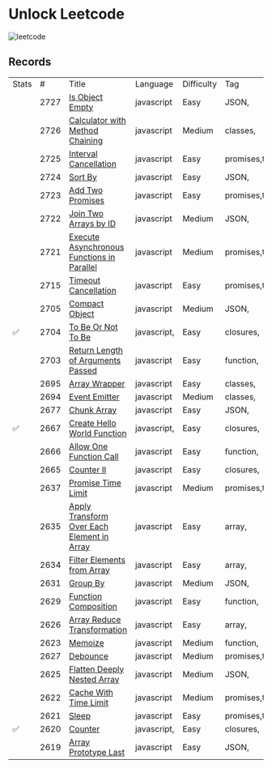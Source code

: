 # Unlock Leetcode 

![leetcode](https://miro.medium.com/v2/resize:fit:500/0*SWOk6LWIbav_5kas.png)

## Records
  
   <table>
      <tr>
         <td data-header="Stats">Stats</td>
         <td data-header="#">#</td>
         <td data-header="Title">Title</td>
         <td data-header="Language">Language</td>
         <td data-header="Difficulty">Difficulty</td>
         <td data-header="Tag">Tag</td>
      </tr>
      <tr data-problem="2727">
         <td data-header="Stats"></td>
         <td data-header="#">2727</td>
         <td data-header="Title">
            <a href="https://github.com/wwwchendev/UNLOCK-Leetcode/blob/main/problems/2727/README.md">Is Object Empty</a>
         </td>
         <td data-header="Language">javascript</td>
         <td data-header="Difficulty">Easy</td>
         <td data-header="Tag">JSON,</td>
      </tr>
      <tr data-problem="2726">
         <td data-header="Stats"></td>
         <td data-header="#">2726</td>
         <td data-header="Title">
            <a href="https://github.com/wwwchendev/UNLOCK-Leetcode/blob/main/problems/2726/README.md">Calculator with Method Chaining</a>
         </td>
         <td data-header="Language">javascript</td>
         <td data-header="Difficulty">Medium</td>
         <td data-header="Tag">classes,</td>
      </tr>
      <tr data-problem="2725">
         <td data-header="Stats"></td>
         <td data-header="#">2725</td>
         <td data-header="Title">
            <a href="https://github.com/wwwchendev/UNLOCK-Leetcode/blob/main/problems/2725/README.md">Interval Cancellation</a>
         </td>
         <td data-header="Language">javascript</td>
         <td data-header="Difficulty">Easy</td>
         <td data-header="Tag">promises,time,</td>
      </tr>
      <tr data-problem="2724">
         <td data-header="Stats"></td>
         <td data-header="#">2724</td>
         <td data-header="Title">
            <a href="https://github.com/wwwchendev/UNLOCK-Leetcode/blob/main/problems/2724/README.md">Sort By</a>
         </td>
         <td data-header="Language">javascript</td>
         <td data-header="Difficulty">Easy</td>
         <td data-header="Tag">JSON,</td>
      </tr>
      <tr data-problem="2723">
         <td data-header="Stats">
         </td>
         <td data-header="#"> 2723
         </td>
         <td data-header="Title">
            <a href="https://github.com/wwwchendev/UNLOCK-Leetcode/blob/main/problems/2723/README.md">
               Add Two Promises
            </a>
         </td>
         <td data-header="Language"> javascript
         </td>
         <td data-header="Difficulty"> Easy
         </td>
         <td data-header="Tag"> promises,time,
         </td>
      </tr>
      <tr data-problem="2722">
         <td data-header="Stats"></td>
         <td data-header="#">2722</td>
         <td data-header="Title">
            <a href="https://github.com/wwwchendev/UNLOCK-Leetcode/blob/main/problems/2722/README.md">Join Two Arrays by ID</a>
         </td>
         <td data-header="Language">javascript</td>
         <td data-header="Difficulty">Medium</td>
         <td data-header="Tag">JSON,</td>
      </tr>
      <tr data-problem="2721">
         <td data-header="Stats"></td>
         <td data-header="#">2721</td>
         <td data-header="Title">
            <a href="https://github.com/wwwchendev/UNLOCK-Leetcode/blob/main/problems/2721/README.md">Execute Asynchronous Functions in Parallel</a>
         </td>
         <td data-header="Language">javascript</td>
         <td data-header="Difficulty">Medium</td>
         <td data-header="Tag">promises,time,</td>
      </tr>
      <tr data-problem="2715">
         <td data-header="Stats"></td>
         <td data-header="#">2715</td>
         <td data-header="Title">
            <a href="https://github.com/wwwchendev/UNLOCK-Leetcode/blob/main/problems/2715/README.md">Timeout Cancellation</a>
         </td>
         <td data-header="Language">javascript</td>
         <td data-header="Difficulty">Easy</td>
         <td data-header="Tag">promises,time,</td>
      </tr>
      <tr data-problem="2705">
         <td data-header="Stats"></td>
         <td data-header="#">2705</td>
         <td data-header="Title">
            <a href="https://github.com/wwwchendev/UNLOCK-Leetcode/blob/main/problems/2705/README.md">Compact Object</a>
         </td>
         <td data-header="Language">javascript</td>
         <td data-header="Difficulty">Medium</td>
         <td data-header="Tag">JSON,</td>
      </tr>
      <tr data-problem="2704">
         <td data-header="Stats"> ✅
         </td>
         <td data-header="#"> 2704
         </td>
         <td data-header="Title">
            <a href="https://github.com/wwwchendev/UNLOCK-Leetcode/blob/main/problems/2704/README.md">
               To Be Or Not To Be
            </a>
         </td>
         <td data-header="Language"> javascript,
         </td>
         <td data-header="Difficulty"> Easy
         </td>
         <td data-header="Tag"> closures,
         </td>
      </tr>
      <tr data-problem="2703">
         <td data-header="Stats">
         </td>
         <td data-header="#"> 2703
         </td>
         <td data-header="Title">
            <a href="https://github.com/wwwchendev/UNLOCK-Leetcode/blob/main/problems/2703/README.md">
               Return Length of Arguments Passed
            </a>
         </td>
         <td data-header="Language"> javascript
         </td>
         <td data-header="Difficulty"> Easy
         </td>
         <td data-header="Tag"> function,
         </td>
      </tr>
      <tr data-problem="2695">
         <td data-header="Stats"></td>
         <td data-header="#">2695</td>
         <td data-header="Title">
            <a href="https://github.com/wwwchendev/UNLOCK-Leetcode/blob/main/problems/2695/README.md">Array Wrapper</a>
         </td>
         <td data-header="Language">javascript</td>
         <td data-header="Difficulty">Easy</td>
         <td data-header="Tag">classes,</td>
      </tr>
      <tr data-problem="2694">
         <td data-header="Stats"></td>
         <td data-header="#">2694</td>
         <td data-header="Title">
            <a href="https://github.com/wwwchendev/UNLOCK-Leetcode/blob/main/problems/2694/README.md">Event Emitter</a>
         </td>
         <td data-header="Language">javascript</td>
         <td data-header="Difficulty">Medium</td>
         <td data-header="Tag">classes,</td>
      </tr>
      <tr data-problem="2677">
         <td data-header="Stats"></td>
         <td data-header="#">2677</td>
         <td data-header="Title">
            <a href="https://github.com/wwwchendev/UNLOCK-Leetcode/blob/main/problems/2677/README.md">Chunk Array</a>
         </td>
         <td data-header="Language">javascript</td>
         <td data-header="Difficulty">Easy</td>
         <td data-header="Tag">JSON,</td>
      </tr>
      <tr data-problem="2667">
         <td data-header="Stats"> ✅
         </td>
         <td data-header="#"> 2667
         </td>
         <td data-header="Title">
            <a href="https://github.com/wwwchendev/UNLOCK-Leetcode/blob/main/problems/2667/README.md">
               Create Hello World Function
            </a>
         </td>
         <td data-header="Language"> javascript,
         </td>
         <td data-header="Difficulty"> Easy
         </td>
         <td data-header="Tag"> closures,
         </td>
      </tr>
      <tr data-problem="2666">
         <td data-header="Stats">
         </td>
         <td data-header="#"> 2666
         </td>
         <td data-header="Title">
            <a href="https://github.com/wwwchendev/UNLOCK-Leetcode/blob/main/problems/2666/README.md">
               Allow One Function Call
            </a>
         </td>
         <td data-header="Language"> javascript
         </td>
         <td data-header="Difficulty"> Easy
         </td>
         <td data-header="Tag"> function,
         </td>
      </tr>
      <tr data-problem="2665">
         <td data-header="Stats"> 
         </td>
         <td data-header="#"> 2665
         </td>
         <td data-header="Title">
            <a href="https://github.com/wwwchendev/UNLOCK-Leetcode/blob/main/problems/2665/README.md">
               Counter II
            </a>
         </td>
         <td data-header="Language"> javascript
         </td>
         <td data-header="Difficulty"> Easy
         </td>
         <td data-header="Tag"> closures,
         </td>
      </tr>
      <tr data-problem="2637">
         <td data-header="Stats"></td>
         <td data-header="#">2637</td>
         <td data-header="Title">
            <a href="https://github.com/wwwchendev/UNLOCK-Leetcode/blob/main/problems/2637/README.md">Promise Time Limit</a>
         </td>
         <td data-header="Language">javascript</td>
         <td data-header="Difficulty">Medium</td>
         <td data-header="Tag">promises,time,</td>
      </tr>
      <tr data-problem="2635">
         <td data-header="Stats">
         </td>
         <td data-header="#"> 2635
         </td>
         <td data-header="Title">
            <a href="https://github.com/wwwchendev/UNLOCK-Leetcode/blob/main/problems/2635/README.md">
               Apply Transform Over Each Element in Array
            </a>
         </td>
         <td data-header="Language"> javascript
         </td>
         <td data-header="Difficulty"> Easy
         </td>
         <td data-header="Tag"> array,
         </td>
      </tr>
      <tr data-problem="2634">
         <td data-header="Stats">
         </td>
         <td data-header="#"> 2634
         </td>
         <td data-header="Title">
            <a href="https://github.com/wwwchendev/UNLOCK-Leetcode/blob/main/problems/2634/README.md">
               Filter Elements from Array
            </a>
         </td>
         <td data-header="Language"> javascript
         </td>
         <td data-header="Difficulty"> Easy
         </td>
         <td data-header="Tag"> array,
         </td>
      </tr>
      <tr data-problem="2631">
         <td data-header="Stats"></td>
         <td data-header="#">2631</td>
         <td data-header="Title">
            <a href="https://github.com/wwwchendev/UNLOCK-Leetcode/blob/main/problems/2631/README.md">Group By</a>
         </td>
         <td data-header="Language">javascript</td>
         <td data-header="Difficulty">Medium</td>
         <td data-header="Tag">JSON,</td>
      </tr>
      <tr data-problem="2629">
         <td data-header="Stats">
         </td>
         <td data-header="#"> 2629
         </td>
         <td data-header="Title">
            <a href="https://github.com/wwwchendev/UNLOCK-Leetcode/blob/main/problems/2629/README.md">
               Function Composition
            </a>
         </td>
         <td data-header="Language"> javascript
         </td>
         <td data-header="Difficulty"> Easy
         </td>
         <td data-header="Tag"> function,
         </td>
      </tr>
      <tr data-problem="2626">
         <td data-header="Stats">
         </td>
         <td data-header="#"> 2626
         </td>
         <td data-header="Title">
            <a href="https://github.com/wwwchendev/UNLOCK-Leetcode/blob/main/problems/2626/README.md">
               Array Reduce Transformation
            </a>
         </td>
         <td data-header="Language"> javascript
         </td>
         <td data-header="Difficulty"> Easy
         </td>
         <td data-header="Tag"> array,
         </td>
      </tr>
      <tr data-problem="2623">
         <td data-header="Stats">
         </td>
         <td data-header="#"> 2623
         </td>
         <td data-header="Title">
            <a href="https://github.com/wwwchendev/UNLOCK-Leetcode/blob/main/problems/2623/README.md">
               Memoize
            </a>
         </td>
         <td data-header="Language"> javascript
         </td>
         <td data-header="Difficulty"> Medium
         </td>
         <td data-header="Tag"> function,
         </td>
      </tr>
      <tr data-problem="2627">
         <td data-header="Stats"></td>
         <td data-header="#">2627</td>
         <td data-header="Title">
            <a href="https://github.com/wwwchendev/UNLOCK-Leetcode/blob/main/problems/2627/README.md">Debounce</a>
         </td>
         <td data-header="Language">javascript</td>
         <td data-header="Difficulty">Medium</td>
         <td data-header="Tag">promises,time,</td>
      </tr>
      <tr data-problem="2625">
         <td data-header="Stats"></td>
         <td data-header="#">2625</td>
         <td data-header="Title">
            <a href="https://github.com/wwwchendev/UNLOCK-Leetcode/blob/main/problems/2625/README.md">Flatten Deeply Nested Array</a>
         </td>
         <td data-header="Language">javascript</td>
         <td data-header="Difficulty">Medium</td>
         <td data-header="Tag">JSON,</td>
      </tr>
      <tr data-problem="2622">
         <td data-header="Stats"></td>
         <td data-header="#">2622</td>
         <td data-header="Title">
            <a href="https://github.com/wwwchendev/UNLOCK-Leetcode/blob/main/problems/2622/README.md">Cache With Time Limit</a>
         </td>
         <td data-header="Language">javascript</td>
         <td data-header="Difficulty">Medium</td>
         <td data-header="Tag">promises,time,</td>
      </tr>
      <tr data-problem="2621">
         <td data-header="Stats"></td>
         <td data-header="#">2621</td>
         <td data-header="Title">
            <a href="https://github.com/wwwchendev/UNLOCK-Leetcode/blob/main/problems/2621/README.md">Sleep</a>
         </td>
         <td data-header="Language">javascript</td>
         <td data-header="Difficulty">Easy</td>
         <td data-header="Tag">promises,time,</td>
      </tr>
      <tr data-problem="2620">
         <td data-header="Stats"> ✅
         </td>
         <td data-header="#"> 2620
         </td>
         <td data-header="Title">
            <a href="https://github.com/wwwchendev/UNLOCK-Leetcode/blob/main/problems/2620/README.md">
               Counter
            </a>
         </td>
         <td data-header="Language"> javascript,
         </td>
         <td data-header="Difficulty"> Easy
         </td>
         <td data-header="Tag"> closures,
         </td>
      </tr>
      <tr data-problem="2619">
         <td data-header="Stats"></td>
         <td data-header="#">2619</td>
         <td data-header="Title">
            <a href="https://github.com/wwwchendev/UNLOCK-Leetcode/blob/main/problems/2619/README.md">Array Prototype Last</a>
         </td>
         <td data-header="Language">javascript</td>
         <td data-header="Difficulty">Easy</td>
         <td data-header="Tag">JSON,</td>
      </tr>

   </table>


